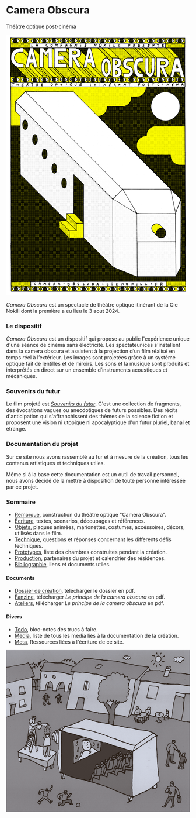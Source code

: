 # Camera Obscura
Théâtre optique post-cinéma

![Affiche Camera Obscura](/contenu/photos/afficheCO_v1.png)

*Camera Obscura* est un spectacle de théâtre optique itinérant de la Cie Nokill dont la première a eu lieu le 3 aout 2024. 

### Le dispositif

*Camera Obscura* est un dispositif qui propose au public l'expérience unique d'une séance de cinéma sans électricité. Les spectateur·ices s'installent dans la camera obscura et assistent à la projection d’un film réalisé en temps réel à l’extérieur. Les images sont projetées grâce à un système optique fait de lentilles et de miroirs. Les sons et la musique sont produits et interprétés en direct sur un ensemble d’instruments acoustiques et mécaniques.

### Souvenirs du futur

Le film projeté est [*Souvenirs du futur*](contenu/ecriture/souvenirs-du-futur.md). C'est une collection de fragments, des évocations vagues ou anecdotiques de futurs possibles. Des récits d'anticipation qui s'affranchissent des thèmes de la science fiction et proposent une vision ni utopique ni apocalyptique d'un futur pluriel, banal et étrange.

### Documentation du projet

Sur ce site nous avons rassemblé au fur et à mesure de la création, tous les contenus artistiques et techniques utiles. 

Même si à la base cette documentation est un outil de travail personnel, nous avons décidé de la mettre à disposition de toute personne intéressée par ce projet.

### Sommaire

- [Remorque](contenu/remorque.md), construction du théâtre optique "Camera Obscura".
- [Écriture](contenu/ecriture), textes, scenarios, découpages et références.
- [Objets](contenu/objet), plaques animées, marionettes, costumes, accéssoires, décors, utilisés dans le film.
- [Technique](contenu/technique), questions et réponses concernant les differents défis techniques. 
- [Prototypes](contenu/prototypes), liste des chambres construites pendant la création.
- [Production](contenu/production.md), partenaires du projet et calendrier des résidences.
- [Bibliographie](contenu/bibliographie.md), liens et documents utiles.

#### Documents

- [Dossier de création](contenu/dossier/dossier-camera-obscura.pdf), télécharger le dossier en pdf.
- [Fanzine](contenu/dossier/leprincipedelacameraobscura.pdf), télécharger *Le principe de la camera obscura* en pdf.
- [Ateliers](contenu/dossier/ateliers-camera-obscura.pdf), télécharger *Le principe de la camera obscura* en pdf.

#### Divers

- [Todo](contenu/todo.md), bloc-notes des trucs à faire.
- [Media](contenu/media.md), liste de tous les media liés à la documentation de la création.
- [Meta](contenu/meta.md), Ressources liées à l'écriture de ce site.

![Dessin de la remorque](contenu/dessins/visuel-camera-obscura.png)
